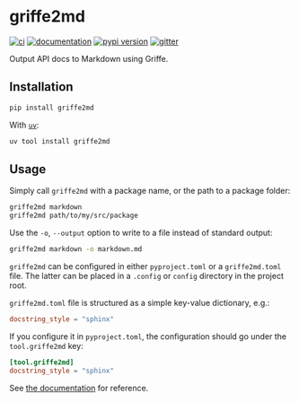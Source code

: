 # griffe2md

[![ci](https://github.com/mkdocstrings/griffe2md/workflows/ci/badge.svg)](https://github.com/mkdocstrings/griffe2md/actions?query=workflow%3Aci)
[![documentation](https://img.shields.io/badge/docs-mkdocs-708FCC.svg?style=flat)](https://mkdocstrings.github.io/griffe2md/)
[![pypi version](https://img.shields.io/pypi/v/griffe2md.svg)](https://pypi.org/project/griffe2md/)
[![gitter](https://img.shields.io/badge/matrix-chat-4DB798.svg?style=flat)](https://app.gitter.im/#/room/#griffe2md:gitter.im)

Output API docs to Markdown using Griffe.

## Installation

```bash
pip install griffe2md
```

With [`uv`](https://docs.astral.sh/uv/):

```bash
uv tool install griffe2md
```

## Usage

Simply call `griffe2md` with a package name, or the path to a package folder:

```bash
griffe2md markdown
griffe2md path/to/my/src/package
```

Use the `-o`, `--output` option to write to a file instead of standard output:

```bash
griffe2md markdown -o markdown.md
```

`griffe2md` can be configured in either `pyproject.toml` or a `griffe2md.toml` file. The latter can be placed in a `.config` or `config` directory in the project root.

`griffe2md.toml` file is structured as a simple key-value dictionary, e.g.:

```toml
docstring_style = "sphinx"
```

If you configure it in `pyproject.toml`, the configuration should go under the `tool.griffe2md` key:

```toml
[tool.griffe2md]
docstring_style = "sphinx"
```

See [the documentation](https://mkdocstrings.github.io/griffe2md/reference/griffe2md/config/#griffe2md.config.ConfigDict) for reference.
